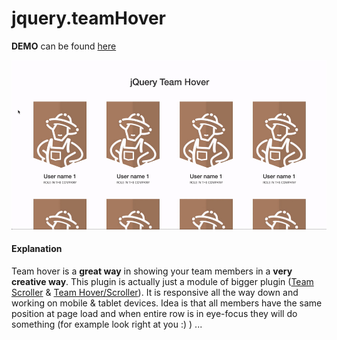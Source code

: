 # jquery.teamHover

**DEMO** can be found [here](https://tmatijev.github.io/jquery.teamHover/)

![alt tag](https://raw.githubusercontent.com/tmatijev/jquery.teamHover/master/video.gif)

#### Explanation

Team hover is a **great way** in showing your team members in a **very creative way**. This plugin is actually just a module of bigger plugin ([Team Scroller](https://github.com/tmatijev/jquery.teamScroller) & [Team Hover/Scroller](https://github.com/tmatijev/jquery.teamHoverScroller)). It is responsive all the way down and working on mobile & tablet devices. Idea is that all members have the same position at page load and when entire row is in eye-focus they will do something (for example look right at you :) ) ...
